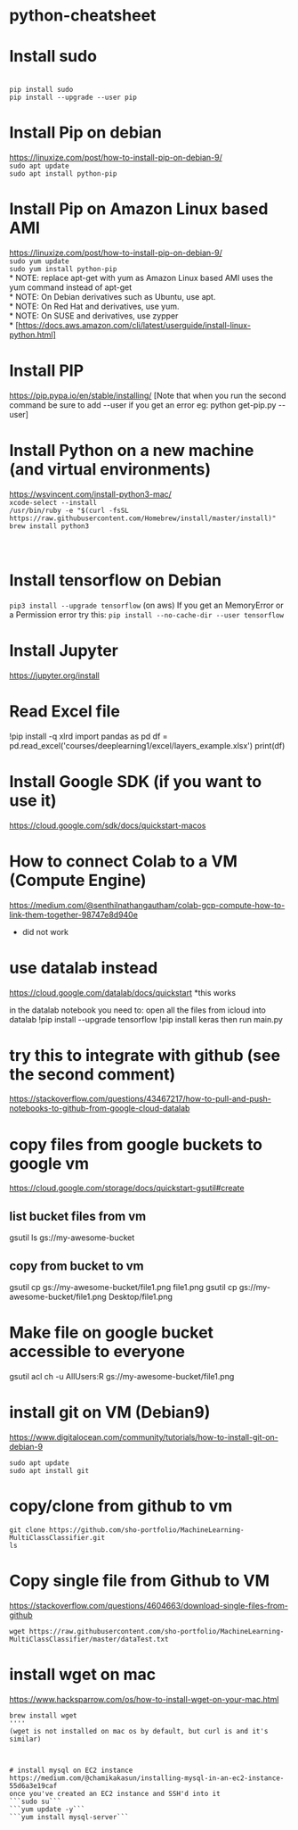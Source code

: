 # python-cheatsheet

# Install sudo
<br/>```pip install sudo```
<br/>```pip install --upgrade --user pip```

# Install Pip on debian
https://linuxize.com/post/how-to-install-pip-on-debian-9/
</br>```sudo apt update```
</br>```sudo apt install python-pip```

# Install Pip on Amazon Linux based AMI
https://linuxize.com/post/how-to-install-pip-on-debian-9/
</br>```sudo yum update```
</br>```sudo yum install python-pip```
</br> * NOTE: replace apt-get with yum as Amazon Linux based AMI uses the yum command instead of apt-get
</br> * NOTE: On Debian derivatives such as Ubuntu, use apt. 
</br> * NOTE: On Red Hat and derivatives, use yum. 
</br> * NOTE: On SUSE and derivatives, use zypper
</br> * [https://docs.aws.amazon.com/cli/latest/userguide/install-linux-python.html]


# Install PIP
https://pip.pypa.io/en/stable/installing/
[Note that when you run the second command be sure to add --user if you get an error eg: python get-pip.py --user]

# Install Python on a new machine (and virtual environments)
https://wsvincent.com/install-python3-mac/
<br/>```xcode-select --install```
<br/>```/usr/bin/ruby -e "$(curl -fsSL https://raw.githubusercontent.com/Homebrew/install/master/install)"```
<br/>```brew install python3```
<br/>
<br/>
<br/>


# Install tensorflow on Debian
```pip3 install --upgrade tensorflow```
(on aws) If you get an MemoryError or a Permission error try this: 
```pip install --no-cache-dir --user tensorflow```


# Install Jupyter
https://jupyter.org/install



# Read Excel file
!pip install -q xlrd
import pandas as pd
df = pd.read_excel('courses/deeplearning1/excel/layers_example.xlsx')
print(df)


# Install Google SDK (if you want to use it)
https://cloud.google.com/sdk/docs/quickstart-macos

# How to connect Colab to a VM (Compute Engine)
https://medium.com/@senthilnathangautham/colab-gcp-compute-how-to-link-them-together-98747e8d940e
* did not work

# use datalab instead
https://cloud.google.com/datalab/docs/quickstart
*this works

in the datalab notebook you need to:
open all the files from icloud into datalab
!pip install --upgrade tensorflow
!pip install keras
then run main.py

# try this to integrate with github (see the second comment)
https://stackoverflow.com/questions/43467217/how-to-pull-and-push-notebooks-to-github-from-google-cloud-datalab

# copy files from google buckets to google vm
https://cloud.google.com/storage/docs/quickstart-gsutil#create
## list bucket files from vm
gsutil ls gs://my-awesome-bucket
## copy from bucket to vm
gsutil cp gs://my-awesome-bucket/file1.png file1.png
gsutil cp gs://my-awesome-bucket/file1.png Desktop/file1.png

# Make file on google bucket accessible to everyone
gsutil acl ch -u AllUsers:R gs://my-awesome-bucket/file1.png


# install git on VM (Debian9)
https://www.digitalocean.com/community/tutorials/how-to-install-git-on-debian-9
```
sudo apt update
sudo apt install git
```


# copy/clone from github to vm
```
git clone https://github.com/sho-portfolio/MachineLearning-MultiClassClassifier.git
ls
```

# Copy single file from Github to VM
https://stackoverflow.com/questions/4604663/download-single-files-from-github
```
wget https://raw.githubusercontent.com/sho-portfolio/MachineLearning-MultiClassClassifier/master/dataTest.txt
```

# install wget on mac
https://www.hacksparrow.com/os/how-to-install-wget-on-your-mac.html
```
brew install wget
''''
(wget is not installed on mac os by default, but curl is and it's similar)



# install mysql on EC2 instance
https://medium.com/@chamikakasun/installing-mysql-in-an-ec2-instance-55d6a3e19caf
once you've created an EC2 instance and SSH'd into it
```sudo su```
```yum update -y```
```yum install mysql-server```

